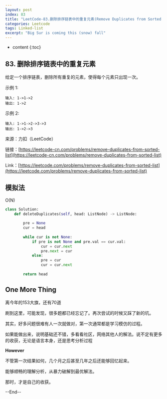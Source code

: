 ```yaml
---
layout: post
index: 83
title: "LeetCode-83.删除排序链表中的重复元素(Remove Duplicates from Sorted List)"
categories: Leetcode
tags: Linked-list
excerpt: "Big Sur is coming this (snow) fall"
---
```


* content
{:toc}

## 83. 删除排序链表中的重复元素

给定一个排序链表，删除所有重复的元素，使得每个元素只出现一次。

示例 1:

```
输入: 1->1->2
输出: 1->2
```

示例 2:

```
输入: 1->1->2->3->3
输出: 1->2->3
```

来源：力扣（LeetCode）

链接：[https://leetcode-cn.com/problems/remove-duplicates-from-sorted-list](https://leetcode-cn.com/problems/remove-duplicates-from-sorted-list)

Link：[https://leetcode.com/problems/remove-duplicates-from-sorted-list](https://leetcode.com/problems/remove-duplicates-from-sorted-list)


## 模拟法

O(N)

```python
class Solution:
    def deleteDuplicates(self, head: ListNode) -> ListNode:
        
        pre = None
        cur = head
        
        while cur is not None:
            if pre is not None and pre.val == cur.val:
                cur = cur.next
                pre.next = cur
            else:
                pre = cur
                cur = cur.next
        
        return head
```

## One More Thing

离今年的153大旗，还有70道

刷到这里，可能发现，很多题都已经忘记了。再次尝试的时候又踩了新的坑。

其实，好多问题很难有人一次就做对，第一次通常都是学习模仿的过程。

如果能做出来，说明基础还不错，多看看社区，网络其他人的解法。说不定有更多的收获，无论是语言本身，还是思考分析过程

**However**

不管第一次结果如何，几个月之后甚至几年之后还能够回忆起来。

能够顺畅的理解分析，从暴力破解到最优解法。

那时，才是自己的收获。

--End--

